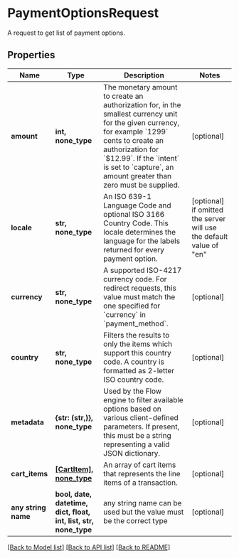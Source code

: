 # PaymentOptionsRequest

A request to get list of payment options.

## Properties
Name | Type | Description | Notes
------------ | ------------- | ------------- | -------------
**amount** | **int, none_type** | The monetary amount to create an authorization for, in the smallest currency unit for the given currency, for example &#x60;1299&#x60; cents to create an authorization for &#x60;$12.99&#x60;.  If the &#x60;intent&#x60; is set to &#x60;capture&#x60;, an amount greater than zero must be supplied. | [optional] 
**locale** | **str, none_type** | An ISO 639-1 Language Code and optional ISO 3166 Country Code. This locale determines the language for the labels returned for every payment option. | [optional]  if omitted the server will use the default value of "en"
**currency** | **str, none_type** | A supported ISO-4217 currency code.  For redirect requests, this value must match the one specified for &#x60;currency&#x60; in &#x60;payment_method&#x60;.  | [optional] 
**country** | **str, none_type** | Filters the results to only the items which support this country code. A country is formatted as 2-letter ISO country code.  | [optional] 
**metadata** | **{str: (str,)}, none_type** | Used by the Flow engine to filter available options based on various client-defined parameters. If present, this must be a string representing a valid JSON dictionary. | [optional] 
**cart_items** | [**[CartItem], none_type**](CartItem.md) | An array of cart items that represents the line items of a transaction. | [optional] 
**any string name** | **bool, date, datetime, dict, float, int, list, str, none_type** | any string name can be used but the value must be the correct type | [optional]

[[Back to Model list]](../README.md#documentation-for-models) [[Back to API list]](../README.md#documentation-for-api-endpoints) [[Back to README]](../README.md)


